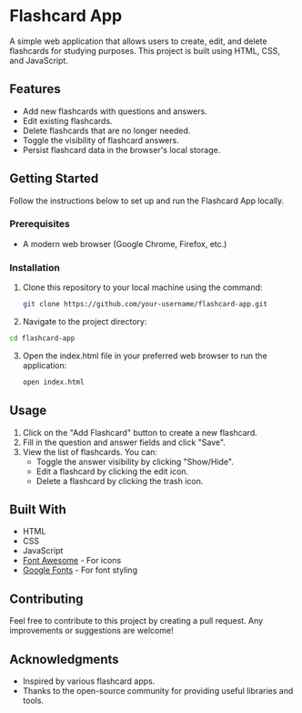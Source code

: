 # Flashcard App

A simple web application that allows users to create, edit, and delete flashcards for studying purposes. This project is built using HTML, CSS, and JavaScript.

## Features

- Add new flashcards with questions and answers.
- Edit existing flashcards.
- Delete flashcards that are no longer needed.
- Toggle the visibility of flashcard answers.
- Persist flashcard data in the browser's local storage.


## Getting Started

Follow the instructions below to set up and run the Flashcard App locally.

### Prerequisites

- A modern web browser (Google Chrome, Firefox, etc.)

### Installation

1. Clone this repository to your local machine using the command:

   ```bash
   git clone https://github.com/your-username/flashcard-app.git

2. Navigate to the project directory:

  ```bash
  cd flashcard-app
```
3. Open the index.html file in your preferred web browser to run the application:
   ```bash
   open index.html

## Usage

1. Click on the "Add Flashcard" button to create a new flashcard.
2. Fill in the question and answer fields and click "Save".
3. View the list of flashcards. You can:
   - Toggle the answer visibility by clicking "Show/Hide".
   - Edit a flashcard by clicking the edit icon.
   - Delete a flashcard by clicking the trash icon.

## Built With

- HTML
- CSS
- JavaScript
- [Font Awesome](https://fontawesome.com/) - For icons
- [Google Fonts](https://fonts.google.com/) - For font styling

## Contributing

Feel free to contribute to this project by creating a pull request. Any improvements or suggestions are welcome!


## Acknowledgments

- Inspired by various flashcard apps.
- Thanks to the open-source community for providing useful libraries and tools.


